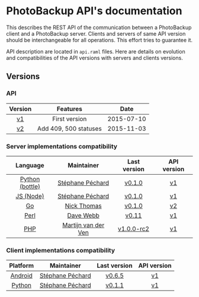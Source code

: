 # PhotoBackup API's documentation
This describes the REST API of the communication between a PhotoBackup client and a PhotoBackup server. Clients and servers of same API version should be interchangeable for all operations. This effort tries to guarantee it.

API description are located in `api.raml` files. Here are details on evolution and compatibilities of the API versions with servers and clients versions.


## Versions

### API

| Version                                                  | Features      | Date       |
| :------------------------------------------------------: | :-----------: | :--------: |
| [v1](https://github.com/PhotoBackup/api/releases/tag/v1) | First version | 2015-07-10 |
| [v2](https://github.com/PhotoBackup/api/releases/tag/v2) | Add 409, 500 statuses | 2015-11-03 |


### Server implementations compatibility

| Language      | Maintainer      | Last version | API version |
|:-------------:|:---------------:|:------------:|:-----------:|
| [Python (bottle)](https://github.com/PhotoBackup/server-bottle) | [Stéphane Péchard](https://github.com/stephanepechard) | [v0.1.0](https://github.com/PhotoBackup/server-bottle/releases/tag/v0.1.0) | [v1](https://github.com/PhotoBackup/api/releases/tag/v1) |
| [JS (Node)](https://github.com/PhotoBackup/server-node)         | [Stéphane Péchard](https://github.com/stephanepechard) | [v0.1.0](https://github.com/PhotoBackup/server-node/releases/tag/v0.1.0) | [v1](https://github.com/PhotoBackup/api/releases/tag/v1) |
| [Go](https://github.com/lupine/photobackup-server-go)           | [Nick Thomas](https://github.com/lupine) | [v0.1.0](https://github.com/PhotoBackup/server-go/releases/tag/v0.1.0) | [v2](https://github.com/PhotoBackup/api/releases/tag/v2) |
| [Perl](https://github.com/PhotoBackup/server-perl)              | [Dave Webb](https://github.com/d5ve) | [v0.11](https://github.com/PhotoBackup/server-perl/releases/tag/0.11) | [v1](https://github.com/PhotoBackup/api/releases/tag/v1) |
| [PHP](https://github.com/PhotoBackup/server-php)                | [Martijn van der Ven](https://github.com/Zegnat) |  [v1.0.0-rc2](https://github.com/PhotoBackup/server-php/releases/tag/v1.0.0) | [v1](https://github.com/PhotoBackup/api/releases/tag/v1) |


### Client implementations compatibility

| Platform      | Maintainer      | Last version | API version |
|:-------------:|:---------------:|:------------:|:-----------:|
| [Android](https://github.com/PhotoBackup/client-android) | [Stéphane Péchard](https://github.com/stephanepechard) | [v0.6.5](https://github.com/PhotoBackup/client-android/releases/tag/v0.6.5) | [v1](https://github.com/PhotoBackup/api/releases/tag/v1) |
| [Python](https://github.com/PhotoBackup/client-python) | [Stéphane Péchard](https://github.com/stephanepechard) | [v0.1.1](https://github.com/PhotoBackup/client-python/releases/tag/v0.1.1) | [v1](https://github.com/PhotoBackup/api/releases/tag/v1) |
